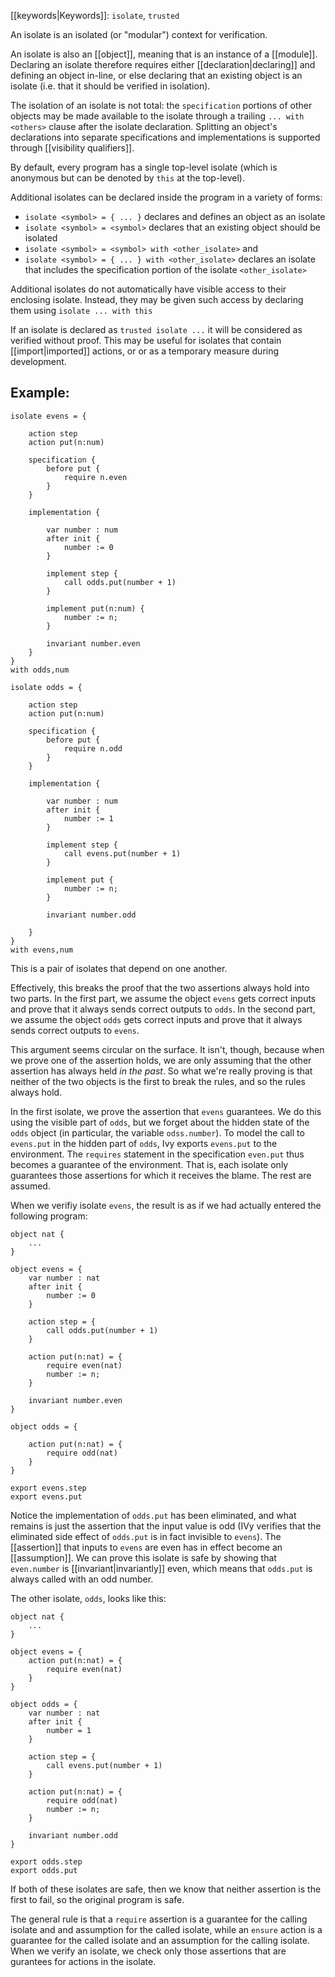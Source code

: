 [[keywords|Keywords]]: `isolate`, `trusted`

An isolate is an isolated (or "modular") context for verification.

An isolate is also an [[object]], meaning that is an instance of a [[module]]. Declaring an isolate therefore requires either [[declaration|declaring]] and defining an object in-line, or else declaring that an existing object is an isolate (i.e. that it should be verified in isolation).

The isolation of an isolate is not total: the `specification` portions of other objects may be made available to the isolate through a trailing `... with <others>` clause after the isolate declaration. Splitting an object's declarations into separate specifications and implementations is supported through [[visibility qualifiers]].

By default, every program has a single top-level isolate (which is anonymous but can be denoted by `this` at the top-level). 

Additional isolates can be declared inside the program in a variety of forms:
  - `isolate <symbol> = { ... }` declares and defines an object as an isolate
  - `isolate <symbol> = <symbol>` declares that an existing object should be isolated
  - `isolate <symbol> = <symbol> with <other_isolate>` and
  - `isolate <symbol> = { ... } with <other_isolate>` declares an isolate that includes the specification portion of the isolate `<other_isolate>`

Additional isolates do not automatically have visible access to their enclosing isolate. Instead, they may be given such access by declaring them using `isolate ... with this`

If an isolate is declared as `trusted isolate ...` it will be considered as verified without proof. This may be useful for isolates that contain [[import|imported]] actions, or or as a temporary measure during development. 

## Example:

```
isolate evens = {

    action step
    action put(n:num)

    specification {
        before put {
            require n.even
        }
    }

    implementation {

        var number : num
        after init {
            number := 0
        }

        implement step {
            call odds.put(number + 1)
        }

        implement put(n:num) {
            number := n;
        }

        invariant number.even
    }
}
with odds,num

isolate odds = {

    action step
    action put(n:num)

    specification {
        before put {
            require n.odd
        }
    }

    implementation {

        var number : num
        after init {
            number := 1
        }

        implement step {
            call evens.put(number + 1)
        }

        implement put {
            number := n;
        }

        invariant number.odd

    }
}
with evens,num
```

This is a pair of isolates that depend on one another. 

Effectively, this breaks the proof that the two assertions always hold into two parts. In the first part, we assume the object `evens` gets correct inputs and prove that it always sends correct outputs to `odds`. In the second part, we assume the object `odds` gets correct inputs and prove that it always sends correct outputs to `evens`.

This argument seems circular on the surface. It isn't, though, because when we prove one of the assertion holds, we are only assuming that the other assertion has always held *in the past*. So what we're really proving is that neither of the two objects is the first to break the rules, and so the rules always hold.

In the first isolate, we prove the assertion that `evens` guarantees. We do this using the visible part of `odds`, but we forget about the hidden state of the `odds` object (in particular, the variable `odss.number`). To model the call to `evens.put` in the hidden part of `odds`, Ivy exports `evens.put` to the environment. The `requires` statement in the specification `even.put` thus becomes a guarantee of the environment. That is, each isolate only guarantees those assertions for which it receives the blame. The rest are assumed.

When we verifiy isolate `evens`, the result is as if we had actually entered the following program:

```
object nat {
    ...
}

object evens = {
    var number : nat
    after init {
        number := 0
    }

    action step = {
        call odds.put(number + 1)
    }

    action put(n:nat) = {
        require even(nat)
        number := n;
    }

    invariant number.even
}

object odds = {

    action put(n:nat) = {
        require odd(nat)
    }
}

export evens.step
export evens.put
```

Notice the implementation of `odds.put` has been eliminated, and what remains is just the assertion that the input value is odd (IVy verifies that the eliminated side effect of `odds.put` is in fact invisible to `evens`). The [[assertion]] that inputs to `evens` are even has in effect become an [[assumption]]. We can prove this isolate is safe by showing that `even.number` is [[invariant|invariantly]] even, which means that `odds.put` is always called with an odd number.

The other isolate, `odds`, looks like this:

```
object nat {
    ...
}

object evens = {
    action put(n:nat) = {
        require even(nat)
    }
}

object odds = {
    var number : nat
    after init {
        number = 1
    }

    action step = {
        call evens.put(number + 1)
    }

    action put(n:nat) = {
        require odd(nat)
        number := n;
    }

    invariant number.odd
}

export odds.step
export odds.put
```

If both of these isolates are safe, then we know that neither assertion is the first to fail, so the original program is safe.

The general rule is that a `require` assertion is a guarantee for the calling isolate and and assumption for the called isolate, while an `ensure` action is a guarantee for the called isolate and an assumption for the calling isolate. When we verify an isolate, we check only those assertions that are gurantees for actions in the isolate.
